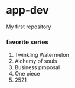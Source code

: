 # app-dev
My first repository
### favorite series
1. Twinkling Watermelon
2. Alchemy of souls
3. Business proposal
4. One piece
5. 2521
